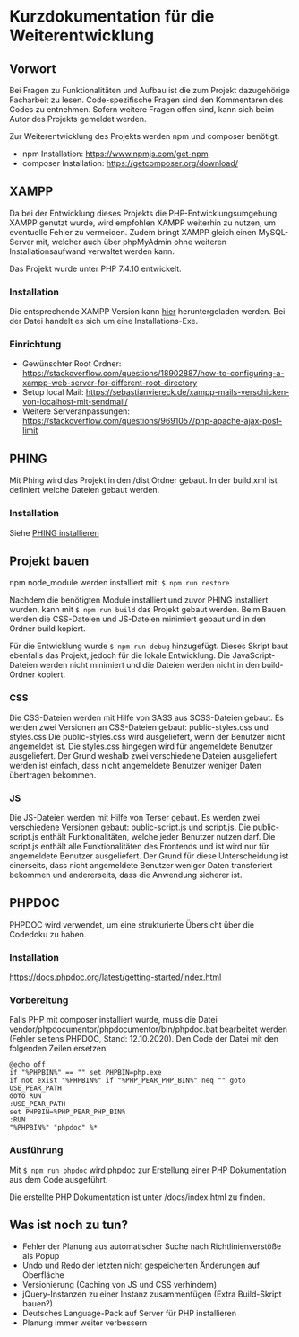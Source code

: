# Kurzdokumentation für die Weiterentwicklung

## Vorwort
Bei Fragen zu Funktionalitäten und Aufbau ist die zum Projekt dazugehörige
Facharbeit zu lesen. Code-spezifische Fragen sind den Kommentaren des Codes zu
entnehmen. Sofern weitere Fragen offen sind, kann sich beim Autor des Projekts
gemeldet werden.

Zur Weiterentwicklung des Projekts werden npm und composer benötigt.
* npm Installation: https://www.npmjs.com/get-npm
* composer Installation: https://getcomposer.org/download/


## XAMPP
Da bei der Entwicklung dieses Projekts die PHP-Entwicklungsumgebung XAMPP
genutzt wurde, wird empfohlen XAMPP weiterhin zu nutzen, um eventuelle Fehler
zu vermeiden. Zudem bringt XAMPP gleich einen MySQL-Server mit, welcher auch
über phpMyAdmin ohne weiteren Installationsaufwand verwaltet werden kann.

Das Projekt wurde unter PHP 7.4.10 entwickelt.

### Installation
Die entsprechende XAMPP Version kann
[hier](https://www.apachefriends.org/de/download.html) heruntergeladen werden.
Bei der Datei handelt es sich um eine Installations-Exe.

### Einrichtung
* Gewünschter Root Ordner: https://stackoverflow.com/questions/18902887/how-to-configuring-a-xampp-web-server-for-different-root-directory
* Setup local Mail: https://sebastianviereck.de/xampp-mails-verschicken-von-localhost-mit-sendmail/
* Weitere Serveranpassungen: https://stackoverflow.com/questions/9691057/php-apache-ajax-post-limit


## PHING
Mit Phing wird das Projekt in den /dist Ordner gebaut. In der build.xml ist
definiert welche Dateien gebaut werden.

### Installation
Siehe [PHING installieren](https://www.phing.info/#install)


## Projekt bauen
npm node_module werden installiert mit:
`$ npm run restore`

Nachdem die benötigten Module installiert und zuvor PHING installiert wurden,
kann mit `$ npm run build` das Projekt gebaut werden. Beim Bauen werden die
CSS-Dateien und JS-Dateien minimiert gebaut und in den Ordner build kopiert.

Für die Entwicklung wurde `$ npm run debug` hinzugefügt. Dieses Skript baut
ebenfalls das Projekt, jedoch für die lokale Entwicklung. Die JavaScript-Dateien
werden nicht minimiert und die Dateien werden nicht in den build-Ordner kopiert.

### CSS
Die CSS-Dateien werden mit Hilfe von SASS aus SCSS-Dateien gebaut.
Es werden zwei Versionen an CSS-Dateien gebaut: public-styles.css und styles.css
Die public-styles.css wird ausgeliefert, wenn der Benutzer nicht angemeldet ist.
Die styles.css hingegen wird für angemeldete Benutzer ausgeliefert. Der Grund
weshalb zwei verschiedene Dateien ausgeliefert werden ist einfach, dass nicht
angemeldete Benutzer weniger Daten übertragen bekommen.

### JS
Die JS-Dateien werden mit Hilfe von Terser gebaut.
Es werden zwei verschiedene Versionen gebaut: public-script.js und script.js.
Die public-script.js enthält Funktionalitäten, welche jeder Benutzer nutzen
darf. Die script.js enthält alle Funktionalitäten des Frontends und ist wird nur
für angemeldete Benutzer ausgeliefert. Der Grund für diese Unterscheidung ist
einerseits, dass nicht angemeldete Benutzer weniger Daten transferiert bekommen
und andererseits, dass die Anwendung sicherer ist.


## PHPDOC
PHPDOC wird verwendet, um eine strukturierte Übersicht über die Codedoku zu
haben.

### Installation
https://docs.phpdoc.org/latest/getting-started/index.html

### Vorbereitung
Falls PHP mit composer installiert wurde, muss die Datei
vendor/phpdocumentor/phpdocumentor/bin/phpdoc.bat bearbeitet werden (Fehler
seitens PHPDOC, Stand: 12.10.2020). Den Code der Datei mit den folgenden Zeilen
ersetzen:

```
@echo off
if "%PHPBIN%" == "" set PHPBIN=php.exe
if not exist "%PHPBIN%" if "%PHP_PEAR_PHP_BIN%" neq "" goto USE_PEAR_PATH
GOTO RUN
:USE_PEAR_PATH
set PHPBIN=%PHP_PEAR_PHP_BIN%
:RUN
"%PHPBIN%" "phpdoc" %*
```

### Ausführung
Mit `$ npm run phpdoc` wird phpdoc zur Erstellung einer PHP Dokumentation aus
dem Code ausgeführt.

Die erstellte PHP Dokumentation ist unter /docs/index.html zu finden.


## Was ist noch zu tun?
* Fehler der Planung aus automatischer Suche nach Richtlinienverstöße als Popup
* Undo und Redo der letzten nicht gespeicherten Änderungen auf Oberfläche
* Versionierung (Caching von JS und CSS verhindern)
* jQuery-Instanzen zu einer Instanz zusammenfügen (Extra Build-Skript bauen?)
* Deutsches Language-Pack auf Server für PHP installieren
* Planung immer weiter verbessern

